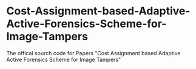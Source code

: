# Cost-Assignment-based-Adaptive-Active-Forensics-Scheme-for-Image-Tampers
The offical sourch code for Papers "Cost Assignment based Adaptive Active Forensics Scheme for Image Tampers"
